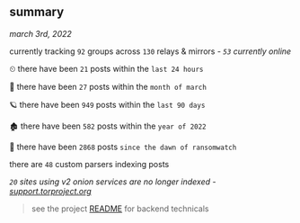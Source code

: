 
## summary
_march 3rd, 2022_

currently tracking `92` groups across `130` relays & mirrors - _`53` currently online_

⏲ there have been `21` posts within the `last 24 hours`

🦈 there have been `27` posts within the `month of march`

🪐 there have been `949` posts within the `last 90 days`

🏚 there have been `582` posts within the `year of 2022`

🦕 there have been `2868` posts `since the dawn of ransomwatch`

there are `48` custom parsers indexing posts

_`20` sites using v2 onion services are no longer indexed - [support.torproject.org](https://support.torproject.org/onionservices/v2-deprecation/)_

> see the project [README](https://github.com/thetanz/ransomwatch#ransomwatch--) for backend technicals
